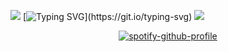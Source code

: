 ![](https://i.postimg.cc/tT1fGGxx/Untitled653-20250514211435.png) 
[![Typing SVG](https://readme-typing-svg.demolab.com?font=Tagesschrift&size=23&duration=2300&pause=1000&color=FFFFFF&center=true&width=435&lines=Argh-+AGH...+G-get+out+of+my+way!;I'll+SHOW+YOU!+I'LL+SHOW+ALL+OF+YOU!;IT'S+ALL+A+LIE!!!!)](https://git.io/typing-svg)
![](https://komarev.com/ghpvc/?username=your-github-username&style=plastic-square&label=PARTY+CRASHERS&abbreviated=true&color=000000)
<p align="center"

[![spotify-github-profile](https://spotify-github-profile.kittinanx.com/api/view?uid=31poogvrqn3efrvp5ppe3kaump6q&cover_image=true&theme=novatorem&show_offline=true&background_color=121212&interchange=false&bar_color=ffffff&bar_color_cover=false)](https://github.com/kittinan/spotify-github-profile)
</p>
